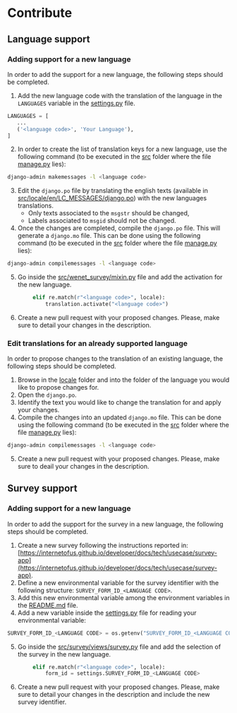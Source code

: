 # Contribute

## Language support

### Adding support for a new language

In order to add the support for a new language, the following steps should be completed.

1. Add the new language code with the translation of the language in the `LANGUAGES` variable in the [settings.py](src/wenet_survey/settings.py) file.
```python
LANGUAGES = [
   ...
   ('<language code>', 'Your Language'),
]
```
2. In order to create the list of translation keys for a new language, use the following command (to be executed in the [src](src) folder where the file [manage.py](src/manage.py) lies):
```bash
django-admin makemessages -l <language code>
```
3. Edit the `django.po` file by translating the english texts (available in [src/locale/en/LC_MESSAGES/django.po](src/locale/en/LC_MESSAGES/django.po)) with the new languages translations. 
    * Only texts associated to the `msgstr` should be changed,
    * Labels associated to `msgid` should not be changed.
4. Once the changes are completed, compile the `django.po` file. This will generate a `django.mo` file. This can be done using the following command (to be executed in the [src](src) folder where the file [manage.py](src/manage.py) lies):
```bash
django-admin compilemessages -l <language code>
```
5. Go inside the [src/wenet_survey/mixin.py](src/wenet_survey/mixin.py) file and add the activation for the new language.
```python
        elif re.match(r"<language code>", locale):
            translation.activate("<language code>")
```
6. Create a new pull request with your proposed changes. Please, make sure to detail your changes in the description.

### Edit translations for an already supported language

In order to propose changes to the translation of an existing language, the following steps should be completed.

1. Browse in the [locale](src/locale) folder and into the folder of the language you would like to propose changes for.
2. Open the `django.po`.
3. Identify the text you would like to change the translation for and apply your changes.
4. Compile the changes into an updated `django.mo` file. This can be done using the following command (to be executed in the [src](src) folder where the file [manage.py](src/manage.py) lies):
```bash
django-admin compilemessages -l <language code>
```
5. Create a new pull request with your proposed changes. Please, make sure to deail your changes in the description.


## Survey support 

### Adding support for a new language

In order to add the support for the survey in a new language, the following steps should be completed.

1. Create a new survey following the instructions reported in: [https://internetofus.github.io/developer/docs/tech/usecase/survey-app](https://internetofus.github.io/developer/docs/tech/usecase/survey-app).
2. Define a new environmental variable for the survey identifier with the following structure: `SURVEY_FORM_ID_<LANGUAGE CODE>`.
3. Add this new environmental variable among the environment variables in the [README.md](README.md) file.
4. Add a new variable inside the [settings.py](src/wenet_survey/settings.py) file for reading your environmental variable:
```python
SURVEY_FORM_ID_<LANGUAGE CODE> = os.getenv("SURVEY_FORM_ID_<LANGUAGE CODE>")
```
5. Go inside the [src/survey/views/survey.py](src/survey/views/survey.py) file and add the selection of the survey in the new language.
```python
        elif re.match(r"<language code>", locale):
            form_id = settings.SURVEY_FORM_ID_<LANGUAGE CODE> 
```
6. Create a new pull request with your proposed changes. Please, make sure to detail your changes in the description and include the new survey identifier.

